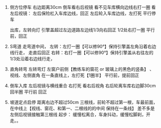 <!--
 * @Description: In User Settings Edit
 * @Author: your name
 * @Date: 2019-06-26 22:44:20
 * @LastEditTime: 2019-09-26 23:00:27
 * @LastEditors: Please set LastEditors
 -->
1. 侧方位停车
   右边距离30cm
   倒车看右后视镜
   看不见车库横向边线右打一圈
   看左后视镜：
   左后保险杠入车库边线，回正
   左后轮入车库边线，左打死
   平行停车

   出库，左转向灯
   引擎盖超过左边道路左边线1/3向右回正
   1/2处右打一圈
   平行前，回正
   
2. S弯道
   走弯道中间，
   左转：左打一圈【可以修90°】保持引擎盖左角沿着右边线行走，
   走直后回正
   右转：右打一圈【可以修90°】保持引擎盖从右往左的1/3处沿着右边线行走，

3. 直角转弯  左转弯灯
   左窗户前侧【教练车的窗花 or 玻璃上的黑色的竖条】 、视线、左侧直角 在一条直线上，左打死【1圈半】
   平行前，提前回正

4. 倒车入库
   左后视镜与横线重合  右打死 看右后视角
   右后轮离车库右边脚30cm  回半圈
   平行前  回正

5. 坡道定点启停
   距离右边不超过50cm
   三根线，前轮不超过第一根，车最前面，在中线上【视线、窗花、和第一、二根线的的中间 保持在一条线】
   差不多是左侧后视镜接触第三根线
   起步：
   缓慢松离合，车身抖动，缓慢松脚刹，开走。。